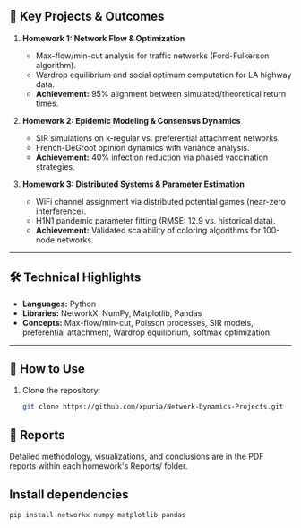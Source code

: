 

## 🚀 Key Projects & Outcomes  
1. **Homework 1: Network Flow & Optimization**  
   - Max-flow/min-cut analysis for traffic networks (Ford-Fulkerson algorithm).  
   - Wardrop equilibrium and social optimum computation for LA highway data.  
   - **Achievement:** 95% alignment between simulated/theoretical return times.  

2. **Homework 2: Epidemic Modeling & Consensus Dynamics**  
   - SIR simulations on k-regular vs. preferential attachment networks.  
   - French-DeGroot opinion dynamics with variance analysis.  
   - **Achievement:** 40% infection reduction via phased vaccination strategies.  

3. **Homework 3: Distributed Systems & Parameter Estimation**  
   - WiFi channel assignment via distributed potential games (near-zero interference).  
   - H1N1 pandemic parameter fitting (RMSE: 12.9 vs. historical data).  
   - **Achievement:** Validated scalability of coloring algorithms for 100-node networks.  

---

## 🛠️ Technical Highlights  
- **Languages:** Python  
- **Libraries:** NetworkX, NumPy, Matplotlib, Pandas  
- **Concepts:** Max-flow/min-cut, Poisson processes, SIR models, preferential attachment, Wardrop equilibrium, softmax optimization.  

---

## 📝 How to Use  
1. Clone the repository:  
   ```bash  
   git clone https://github.com/xpuria/Network-Dynamics-Projects.git

## 📄 Reports
Detailed methodology, visualizations, and conclusions are in the PDF reports within each homework's Reports/ folder.

## Install dependencies
   ```bash 
   pip install networkx numpy matplotlib pandas  

